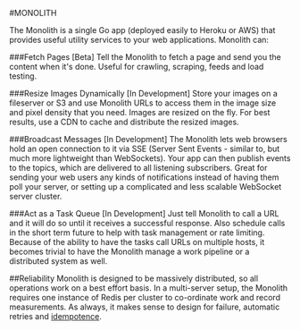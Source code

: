 #MONOLITH

The Monolith is a single Go app (deployed easily to Heroku or AWS) that provides useful utility services to your web applications. Monolith can:

###Fetch Pages [Beta]
Tell the Monolith to fetch a page and send you the content when it's done. Useful for crawling, scraping, feeds and load testing.

###Resize Images Dynamically [In Development]
Store your images on a fileserver or S3 and use Monolith URLs to access them in the image size and pixel density that you need. Images are resized on the fly. For best results, use a CDN to cache and distribute the resized images.

###Broadcast Messages [In Development]
The Monolith lets web browsers hold an open connection to it via SSE (Server Sent Events - similar to, but much more lightweight than WebSockets). Your app can then publish events to the topics, which are delivered to all listening subscribers. Great for sending your web users any kinds of notifications instead of having them poll your server, or setting up a complicated and less scalable WebSocket server cluster.

###Act as a Task Queue [In Development]
Just tell Monolith to call a URL and it will do so until it receives a successful response. Also schedule calls in the short term future to help with task management or rate limiting. Because of the ability to have the tasks call URLs on multiple hosts, it becomes trivial to have the Monolith manage a work pipeline or a distributed system as well.

##Reliability
Monolith is designed to be massively distributed, so all operations work on a best effort basis. In a multi-server setup, the Monolith requires one instance of Redis per cluster to co-ordinate work and record measurements. As always, it makes sense to design for failure, automatic retries and [idempotence](https://en.wikipedia.org/wiki/Idempotence). 
